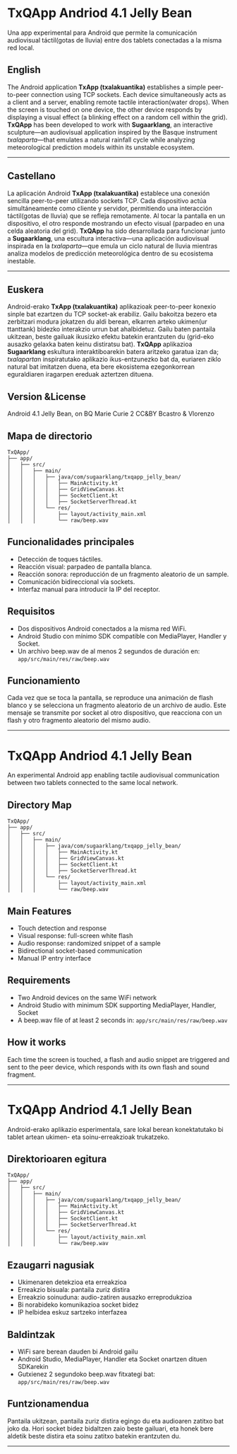 # TxQApp Andriod 4.1 Jelly Bean

Una app experimental para Android que permite la comunicación audiovisual táctil(gotas de lluvia) entre dos tablets conectadas a la misma red local.

## English

The Android application **TxApp (txalakuantika)** establishes a simple peer-to-peer connection using TCP sockets. Each device simultaneously acts as a client and a server, enabling remote tactile interaction(water drops). When the screen is touched on one device, the other device responds by displaying a visual effect (a blinking effect on a random cell within the grid). **TxQApp** has been developed to work with **Sugaarklang**, an interactive sculpture—an audiovisual application inspired by the Basque instrument *txalaparta*—that emulates a natural rainfall cycle while analyzing meteorological prediction models within its unstable ecosystem.

---

## Castellano

La aplicación Android **TxApp (txalakuantika)** establece una conexión sencilla peer-to-peer utilizando sockets TCP. Cada dispositivo actúa simultáneamente como cliente y servidor, permitiendo una interacción táctil(gotas de lluvia) que se refleja remotamente. Al tocar la pantalla en un dispositivo, el otro responde mostrando un efecto visual (parpadeo en una celda aleatoria del grid). **TxQApp** ha sido desarrollada para funcionar junto a **Sugaarklang**, una escultura interactiva—una aplicación audiovisual inspirada en la *txalaparta*—que emula un ciclo natural de lluvia mientras analiza modelos de predicción meteorológica dentro de su ecosistema inestable.

---

## Euskera

Android-erako **TxApp (txalakuantika)** aplikazioak peer-to-peer konexio sinple bat ezartzen du TCP socket-ak erabiliz. Gailu bakoitza bezero eta zerbitzari modura jokatzen du aldi berean, elkarren arteko ukimen(ur ttanttank) bidezko interakzio urrun bat ahalbidetuz. Gailu baten pantaila ukitzean, beste gailuak ikusizko efektu batekin erantzuten du (grid-eko ausazko gelaxka baten keinu distiratsu bat). **TxQApp** aplikazioa **Sugaarklang** eskultura interaktiboarekin batera aritzeko garatua izan da; *txalaparta*n inspiratutako aplikazio ikus-entzunezko bat da, euriaren ziklo natural bat imitatzen duena, eta bere ekosistema ezegonkorrean eguraldiaren iragarpen ereduak aztertzen dituena.


## Version &License

Android 4.1 Jelly Bean, on BQ Marie Curie 2
CC&BY Bcastro & Vlorenzo


## Mapa de directorio

```
TxQApp/
├── app/
│   ├── src/
│   │   ├── main/
│   │   │   ├── java/com/sugaarklang/txqapp_jelly_bean/
│   │   │   │   ├── MainActivity.kt
│   │   │   │   ├── GridViewCanvas.kt
│   │   │   │   ├── SocketClient.kt
│   │   │   │   ├── SocketServerThread.kt
│   │   │   └── res/
│   │   │       ├── layout/activity_main.xml
│   │   │       └── raw/beep.wav
```

## Funcionalidades principales

- Detección de toques táctiles.
- Reacción visual: parpadeo de pantalla blanca.
- Reacción sonora: reproducción de un fragmento aleatorio de un sample.
- Comunicación bidireccional vía sockets.
- Interfaz manual para introducir la IP del receptor.

## Requisitos

- Dos dispositivos Android conectados a la misma red WiFi.
- Android Studio con mínimo SDK compatible con MediaPlayer, Handler y Socket.
- Un archivo beep.wav de al menos 2 segundos de duración en: `app/src/main/res/raw/beep.wav`

## Funcionamiento

Cada vez que se toca la pantalla, se reproduce una animación de flash blanco y se selecciona un fragmento aleatorio de un archivo de audio. Este mensaje se transmite por socket al otro dispositivo, que reacciona con un flash y otro fragmento aleatorio del mismo audio.

---



# TxQApp Andriod 4.1 Jelly Bean

An experimental Android app enabling tactile audiovisual communication between two tablets connected to the same local network.

## Directory Map

```
TxQApp/
├── app/
│   ├── src/
│   │   ├── main/
│   │   │   ├── java/com/sugaarklang/txqapp_jelly_bean/
│   │   │   │   ├── MainActivity.kt
│   │   │   │   ├── GridViewCanvas.kt
│   │   │   │   ├── SocketClient.kt
│   │   │   │   ├── SocketServerThread.kt
│   │   │   └── res/
│   │   │       ├── layout/activity_main.xml
│   │   │       └── raw/beep.wav
```

## Main Features

- Touch detection and response
- Visual response: full-screen white flash
- Audio response: randomized snippet of a sample
- Bidirectional socket-based communication
- Manual IP entry interface

## Requirements

- Two Android devices on the same WiFi network
- Android Studio with minimum SDK supporting MediaPlayer, Handler, Socket
- A beep.wav file of at least 2 seconds in: `app/src/main/res/raw/beep.wav`

## How it works

Each time the screen is touched, a flash and audio snippet are triggered and sent to the peer device, which responds with its own flash and sound fragment.

---

# TxQApp Andriod 4.1 Jelly Bean

Android-erako aplikazio esperimentala, sare lokal berean konektatutako bi tablet artean ukimen- eta soinu-erreakzioak trukatzeko.

## Direktorioaren egitura

```
TxQApp/
├── app/
│   ├── src/
│   │   ├── main/
│   │   │   ├── java/com/sugaarklang/txqapp_jelly_bean/
│   │   │   │   ├── MainActivity.kt
│   │   │   │   ├── GridViewCanvas.kt
│   │   │   │   ├── SocketClient.kt
│   │   │   │   ├── SocketServerThread.kt
│   │   │   └── res/
│   │   │       ├── layout/activity_main.xml
│   │   │       └── raw/beep.wav
```

## Ezaugarri nagusiak

- Ukimenaren detekzioa eta erreakzioa
- Erreakzio bisuala: pantaila zuriz distira
- Erreakzio soinuduna: audio-zatiren ausazko erreprodukzioa
- Bi norabideko komunikazioa socket bidez
- IP helbidea eskuz sartzeko interfazea

## Baldintzak

- WiFi sare berean dauden bi Android gailu
- Android Studio, MediaPlayer, Handler eta Socket onartzen dituen SDKarekin
- Gutxienez 2 segundoko beep.wav fitxategi bat: `app/src/main/res/raw/beep.wav`

## Funtzionamendua

Pantaila ukitzean, pantaila zuriz distira egingo du eta audioaren zatitxo bat joko da. Hori socket bidez bidaltzen zaio beste gailuari, eta honek bere aldetik beste distira eta soinu zatitxo batekin erantzuten du.

---

